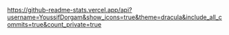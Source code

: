 https://github-readme-stats.vercel.app/api?username=YoussifDorgam&show_icons=true&theme=dracula&include_all_commits=true&count_private=true
